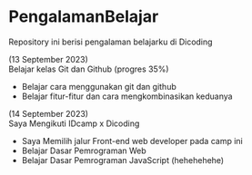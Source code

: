 # PengalamanBelajar
Repository ini berisi pengalaman belajarku di Dicoding

(13 September 2023)   
Belajar kelas Git dan Github (progres 35%)
  * Belajar cara menggunakan git dan github
  * Belajar fitur-fitur dan cara mengkombinasikan keduanya

(14 September 2023)   
Saya Mengikuti IDcamp x Dicoding
  * Saya Memilih jalur Front-end web developer pada camp ini
  * Belajar Dasar Pemrograman Web
  * Belajar Dasar Pemrograman JavaScript 
(hehehehehe)
